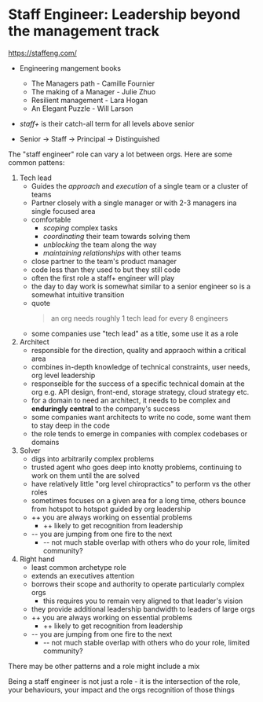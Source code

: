 # Staff Engineer: Leadership beyond the management track

https://staffeng.com/

- Engineering mangement books
    - The Managers path - Camille Fournier
    - The making of a Manager - Julie Zhuo
    - Resilient management - Lara Hogan
    - An Elegant Puzzle - Will Larson

- _staff+_ is their catch-all term for all levels above senior
- Senior -> Staff -> Principal -> Distinguished

The "staff engineer" role can vary a lot between orgs. Here are some common
pattens:

1. Tech lead
    - Guides the _approach_ and _execution_ of a single team or a cluster of
      teams
    - Partner closely with a single manager or with 2-3 managers ina single
      focused area
    - comfortable
        - _scoping_ complex tasks
        - _coordinating_ their team towards solving them
        - _unblocking_ the team along the way
        - _maintaining relationships_ with other teams
    - close partner to the team's product manager
    - code less than they used to but they still code
    - often the first role a staff+ engineer will play
    - the day to day work is somewhat similar to a senior engineer so is a
      somewhat intuitive transition
    - quote
        > an org needs roughly 1 tech lead for every 8 engineers
    - some companies use "tech lead" as a title, some use it as a role
1. Architect
    - responsible for the direction, quality and appraoch within a critical area
    - combines in-depth knowledge of technical constraints, user needs, org
      level leadership
    - responseible for the success of a specific technical domain at the org
      e.g. API design, front-end, storage strategy, cloud strategy etc.
    - for a domain to need an architect, it needs to be complex and **enduringly
      central** to the company's success
    - some companies want architects to write no code, some want them to stay
      deep in the code
    - the role tends to emerge in companies with complex codebases or domains
1. Solver
    - digs into arbitrarily complex problems
    - trusted agent who goes deep into knotty problems, continuing to work on
      them until the are solved
    - have relatively little "org level chiropractics" to perform vs the other
      roles
    - sometimes focuses on a given area for a long time, others bounce from
      hotspot to hotspot guided by org leadership
    - ++ you are always working on essential problems
        - ++ likely to get recognition from leadership
    - -- you are jumping from one fire to the next
        - -- not much stable overlap with others who do your role, limited
          community?
1. Right hand
    - least common archetype role
    - extends an executives attention
    - borrows their scope and authority to operate particularly complex orgs
        - this requires you to remain very aligned to that leader's vision
    - they provide additional leadership bandwidth to leaders of large orgs
    - ++ you are always working on essential problems
        - ++ likely to get recognition from leadership
    - -- you are jumping from one fire to the next
        - -- not much stable overlap with others who do your role, limited
          community?

There may be other patterns and a role might include a mix

Being a staff engineer is not just a role - it is the intersection of the role,
your behaviours, your impact and the orgs recognition of those things
